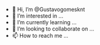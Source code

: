 - 👋 Hi, I’m @Gustavogomesknt
- 👀 I’m interested in ...
- 🌱 I’m currently learning ...
- 💞️ I’m looking to collaborate on ...
- 📫 How to reach me ...

<!---
Gustavogomesknt/Gustavogomesknt is a ✨ special ✨ repository because its `README.md` (this file) appears on your GitHub profile.
You can click the Preview link to take a look at your changes.
--->
